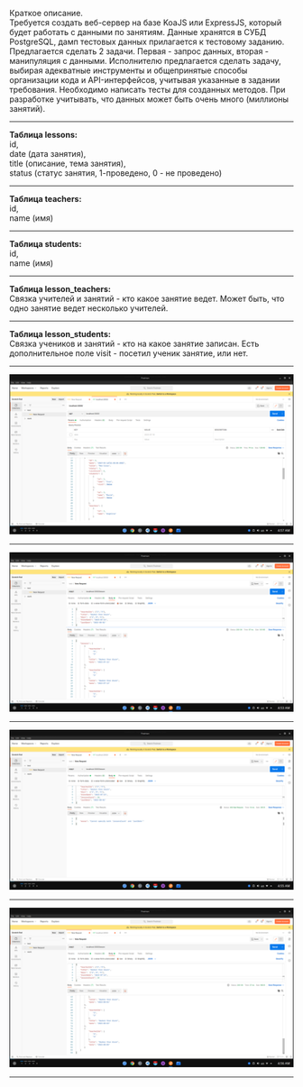
Краткое описание. <br>
Требуется создать веб-сервер на базе KoaJS или ExpressJS, который будет работать с данными по занятиям. Данные хранятся в СУБД PostgreSQL, дамп тестовых данных прилагается к тестовому заданию. Предлагается сделать 2 задачи. Первая - запрос данных, вторая - манипуляция с данными. Исполнителю предлагается сделать задачу, выбирая адекватные инструменты и общепринятые способы организации кода и API-интерфейсов, учитывая указанные в задании требования. Необходимо написать тесты для созданных методов. При разработке учитывать, что данных может быть очень много (миллионы занятий).
<hr>

<b>Таблица lessons:</b><br> 
id,<br>
date (дата занятия), <br> 
title (описание, тема занятия), <br> 
status (статус занятия, 1-проведено, 0 - не проведено) <br> <hr>
<b>Таблица teachers:</b><br> 
id, <br> 
name (имя) <br> <hr>
<b>Таблица students:</b> <br> 
id, <br> 
name (имя) <br><hr>
<b>Таблица lesson_teachers:</b> <br> 
Связка учителей и занятий - кто какое занятие ведет. Может быть, что одно занятие ведет несколько учителей. <br><hr>
<b>Таблица lesson_students:</b> <br> 
Связка учеников и занятий - кто на какое занятие записан. Есть дополнительное поле visit - посетил ученик занятие, или нет.<br><hr>

![Иллюстрация к проекту](https://github.com/deadsxnpai/myclass_test/raw/master/myclass/start.png)<hr>
![Иллюстрация к проекту](https://github.com/deadsxnpai/myclass_test/raw/master/myclass/1.png)<hr>
![Иллюстрация к проекту](https://github.com/deadsxnpai/myclass_test/raw/master/myclass/2.png)<hr>
![Иллюстрация к проекту](https://github.com/deadsxnpai/myclass_test/raw/master/myclass/3.png)<hr>
